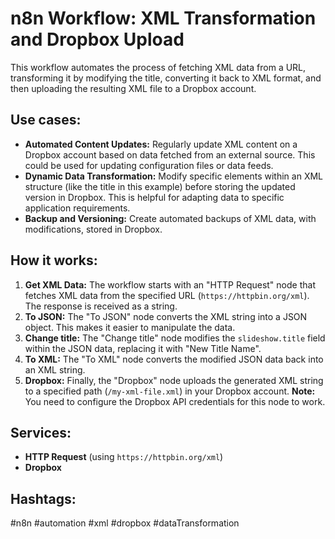 # n8n Workflow: XML Transformation and Dropbox Upload

This workflow automates the process of fetching XML data from a URL, transforming it by modifying the title, converting it back to XML format, and then uploading the resulting XML file to a Dropbox account.

## Use cases:

*   **Automated Content Updates:** Regularly update XML content on a Dropbox account based on data fetched from an external source. This could be used for updating configuration files or data feeds.
*   **Dynamic Data Transformation:** Modify specific elements within an XML structure (like the title in this example) before storing the updated version in Dropbox. This is helpful for adapting data to specific application requirements.
*   **Backup and Versioning:** Create automated backups of XML data, with modifications, stored in Dropbox.

## How it works:

1.  **Get XML Data:** The workflow starts with an "HTTP Request" node that fetches XML data from the specified URL (`https://httpbin.org/xml`). The response is received as a string.
2.  **To JSON:** The "To JSON" node converts the XML string into a JSON object. This makes it easier to manipulate the data.
3.  **Change title:** The "Change title" node modifies the `slideshow.title` field within the JSON data, replacing it with "New Title Name".
4.  **To XML:** The "To XML" node converts the modified JSON data back into an XML string.
5.  **Dropbox:** Finally, the "Dropbox" node uploads the generated XML string to a specified path (`/my-xml-file.xml`) in your Dropbox account.  **Note:** You need to configure the Dropbox API credentials for this node to work.

## Services:

*   **HTTP Request** (using `https://httpbin.org/xml`)
*   **Dropbox**

## Hashtags:

#n8n #automation #xml #dropbox #dataTransformation
